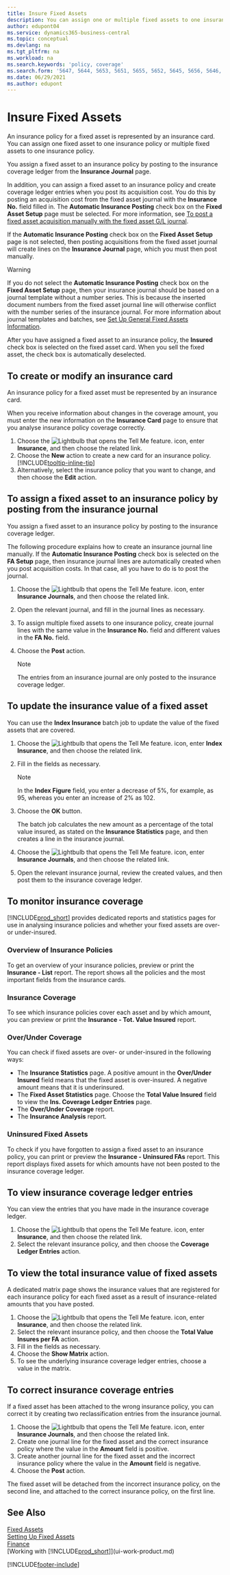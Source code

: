 ```yaml
---
title: Insure Fixed Assets
description: You can assign one or multiple fixed assets to one insurance policy by posting to the insurance coverage ledger from the **Insurance Journal** page.
author: edupont04
ms.service: dynamics365-business-central
ms.topic: conceptual
ms.devlang: na
ms.tgt_pltfrm: na
ms.workload: na
ms.search.keywords: 'policy, coverage'
ms.search.form: '5647, 5644, 5653, 5651, 5655, 5652, 5645, 5656, 5646, 5648, 9275'
ms.date: 06/29/2021
ms.author: edupont
---
```

# <a name="insure-fixed-assets"></a>Insure Fixed Assets
An insurance policy for a fixed asset is represented by an insurance card. You can assign one fixed asset to one insurance policy or multiple fixed assets to one insurance policy.

You assign a fixed asset to an insurance policy by posting to the insurance coverage ledger from the **Insurance Journal** page.

In addition, you can assign a fixed asset to an insurance policy and create coverage ledger entries when you post its acquisition cost. You do this by posting an acquisition cost from the fixed asset journal with the **Insurance No.** field filled in. The **Automatic Insurance Posting** check box on the **Fixed Asset Setup** page must be selected. For more information, see [To post a fixed asset acquisition manually with the fixed asset G/L journal](fa-how-acquire.md#to-post-a-fixed-asset-acquisition-manually-with-the-fixed-asset-gl-journal).

If the **Automatic Insurance Posting** check box on the **Fixed Asset Setup** page is not selected, then posting acquisitions from the fixed asset journal will create lines on the **Insurance Journal** page, which you must then post manually.

> [!WARNING]  
>   If you do not select the **Automatic Insurance Posting** check box on the **Fixed Asset Setup** page, then your insurance journal should be based on a journal template without a number series. This is because the inserted document numbers from the fixed asset journal line will otherwise conflict with the number series of the insurance journal. For more information about journal templates and batches, see [Set Up General Fixed Assets Information](fa-how-setup-general.md).

After you have assigned a fixed asset to an insurance policy, the **Insured** check box is selected on the fixed asset card. When you sell the fixed asset, the check box is automatically deselected.

## <a name="to-create-or-modify-an-insurance-card"></a>To create or modify an insurance card
An insurance policy for a fixed asset must be represented by an insurance card.

When you receive information about changes in the coverage amount, you must enter the new information on the **Insurance Card** page to ensure that you analyse insurance policy coverage correctly.  

1. Choose the ![Lightbulb that opens the Tell Me feature.](media/ui-search/search_small.png "Tell me what you want to do") icon, enter **Insurance**, and then choose the related link.
2. Choose the **New** action to create a new card for an insurance policy. [!INCLUDE[tooltip-inline-tip](includes/tooltip-inline-tip_md.md)]
3. Alternatively, select the insurance policy that you want to change, and then choose the **Edit** action.

## <a name="to-assign-a-fixed-asset-to-an-insurance-policy-by-posting-from-the-insurance-journal"></a>To assign a fixed asset to an insurance policy by posting from the insurance journal
You assign a fixed asset to an insurance policy by posting to the insurance coverage ledger.  

The following procedure explains how to create an insurance journal line manually. If the **Automatic Insurance Posting** check box is selected on the **FA Setup** page, then insurance journal lines are automatically created when you post acquisition costs. In that case, all you have to do is to post the journal.  

1. Choose the ![Lightbulb that opens the Tell Me feature.](media/ui-search/search_small.png "Tell me what you want to do") icon, enter **Insurance Journals**, and then choose the related link.  
2. Open the relevant journal, and fill in the journal lines as necessary.  
3. To assign multiple fixed assets to one insurance policy, create journal lines with the same value in the **Insurance No.** field and different values in the **FA No.** field.  
4. Choose the **Post** action.  

    > [!NOTE]  
    >   The entries from an insurance journal are only posted to the insurance coverage ledger.  

## <a name="to-update-the-insurance-value-of-a-fixed-asset"></a>To update the insurance value of a fixed asset
You can use the **Index Insurance** batch job to update the value of the fixed assets that are covered.  

1. Choose the ![Lightbulb that opens the Tell Me feature.](media/ui-search/search_small.png "Tell me what you want to do") icon, enter **Index Insurance**, and then choose the related link.
2. Fill in the fields as necessary.

    > [!NOTE]  
    >   In the **Index Figure** field, you enter a decrease of 5%, for example, as 95, whereas you enter an increase of 2% as 102.  
3. Choose the **OK** button.  

   The batch job calculates the new amount as a percentage of the total value insured, as stated on the **Insurance Statistics** page, and then creates a line in the insurance journal.  
4. Choose the ![Lightbulb that opens the Tell Me feature.](media/ui-search/search_small.png "Tell me what you want to do") icon, enter **Insurance Journals**, and then choose the related link.  
5. Open the relevant insurance journal, review the created values, and then post them to the insurance coverage ledger.  

## <a name="to-monitor-insurance-coverage"></a>To monitor insurance coverage
[!INCLUDE[prod_short](includes/prod_short.md)] provides dedicated reports and statistics pages for use in analysing insurance policies and whether your fixed assets are over- or under-insured.  

### <a name="overview-of-insurance-policies"></a>Overview of Insurance Policies
To get an overview of your insurance policies, preview or print the **Insurance - List** report. The report shows all the policies and the most important fields from the insurance cards.  

### <a name="insurance-coverage"></a>Insurance Coverage
To see which insurance policies cover each asset and by which amount, you can preview or print the **Insurance - Tot. Value Insured** report.  

### <a name="overunder-coverage"></a>Over/Under Coverage
You can check if fixed assets are over- or under-insured in the following ways:  

* The **Insurance Statistics** page. A positive amount in the **Over/Under Insured** field means that the fixed asset is over-insured. A negative amount means that it is underinsured.  
* The **Fixed Asset Statistics** page. Choose the **Total Value Insured** field to view the **Ins. Coverage Ledger Entries** page.  
* The **Over/Under Coverage** report.  
* The **Insurance Analysis** report.  

### <a name="uninsured-fixed-assets"></a>Uninsured Fixed Assets
To check if you have forgotten to assign a fixed asset to an insurance policy, you can print or preview the **Insurance - Uninsured FAs** report. This report displays fixed assets for which amounts have not been posted to the insurance coverage ledger.  

## <a name="to-view-insurance-coverage-ledger-entries"></a>To view insurance coverage ledger entries
You can view the entries that you have made in the insurance coverage ledger.  

1. Choose the ![Lightbulb that opens the Tell Me feature.](media/ui-search/search_small.png "Tell me what you want to do") icon, enter **Insurance**, and then choose the related link.  
2. Select the relevant insurance policy, and then choose the **Coverage Ledger Entries** action.  

## <a name="to-view-the-total-insurance-value-of-fixed-assets"></a>To view the total insurance value of fixed assets
A dedicated matrix page shows the insurance values that are registered for each insurance policy for each fixed asset as a result of insurance-related amounts that you have posted.  

1. Choose the ![Lightbulb that opens the Tell Me feature.](media/ui-search/search_small.png "Tell me what you want to do") icon, enter **Insurance**, and then choose the related link.  
2. Select the relevant insurance policy, and then choose the **Total Value Insures per FA** action.  
3. Fill in the fields as necessary.  
4. Choose the **Show Matrix** action.  
5. To see the underlying insurance coverage ledger entries, choose a value in the matrix.  

## <a name="to-correct-insurance-coverage-entries"></a>To correct insurance coverage entries
If a fixed asset has been attached to the wrong insurance policy, you can correct it by creating two reclassification entries from the insurance journal.  

1. Choose the ![Lightbulb that opens the Tell Me feature.](media/ui-search/search_small.png "Tell me what you want to do") icon, enter **Insurance Journals**, and then choose the related link.  
2. Create one journal line for the fixed asset and the correct insurance policy where the value in the **Amount** field is positive.  
3. Create another journal line for the fixed asset and the incorrect insurance policy where the value in the **Amount** field is negative.  
4. Choose the **Post** action.  

The fixed asset will be detached from the incorrect insurance policy, on the second line, and attached to the correct insurance policy, on the first line.  

## <a name="see-also"></a>See Also
[Fixed Assets](fa-manage.md)  
[Setting Up Fixed Assets](fa-setup.md)  
[Finance](finance.md)  
[Working with [!INCLUDE[prod_short](includes/prod_short.md)]](ui-work-product.md)  


[!INCLUDE[footer-include](includes/footer-banner.md)]